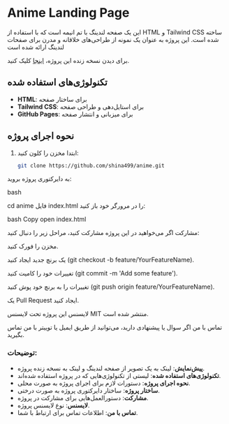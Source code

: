 # Anime Landing Page

این یک صفحه لندینگ با تم انیمه است که با استفاده از HTML و Tailwind CSS ساخته شده است. این پروژه به عنوان یک نمونه از طراحی‌های خلاقانه و مدرن برای صفحات لندینگ ارائه شده است



برای دیدن نسخه زنده این پروژه، [اینجا](https://shina499.github.io/anime) کلیک کنید.

## تکنولوژی‌های استفاده شده

- **HTML**: برای ساختار صفحه
- **Tailwind CSS**: برای استایل‌دهی و طراحی صفحه
- **GitHub Pages**: برای میزبانی و انتشار صفحه

## نحوه اجرای پروژه

1. ابتدا مخزن را کلون کنید:

   ```bash
   git clone https://github.com/shina499/anime.git
به دایرکتوری پروژه بروید:

bash

cd anime
فایل index.html را در مرورگر خود باز کنید:

bash
Copy
open index.html

مشارکت
اگر می‌خواهید در این پروژه مشارکت کنید، مراحل زیر را دنبال کنید:

مخزن را فورک کنید.

یک برنچ جدید ایجاد کنید (git checkout -b feature/YourFeatureName).

تغییرات خود را کامیت کنید (git commit -m 'Add some feature').

تغییرات را به برنچ خود پوش کنید (git push origin feature/YourFeatureName).

یک Pull Request ایجاد کنید.

لایسنس
این پروژه تحت لایسنس MIT منتشر شده است.

تماس با من
اگر سوال یا پیشنهادی دارید، می‌توانید از طریق ایمیل یا توییتر با من تماس بگیرید.



### توضیحات:
- **پیش‌نمایش**: لینک به یک تصویر از صفحه لندینگ و لینک به نسخه زنده پروژه.
- **تکنولوژی‌های استفاده شده**: لیستی از تکنولوژی‌هایی که در پروژه استفاده شده‌اند.
- **نحوه اجرای پروژه**: دستورات لازم برای اجرای پروژه به صورت محلی.
- **ساختار پروژه**: ساختار دایرکتوری پروژه به صورت درختی.
- **مشارکت**: دستورالعمل‌هایی برای مشارکت در پروژه.
- **لایسنس**: نوع لایسنس پروژه.
- **تماس با من**: اطلاعات تماس برای ارتباط با شما.
